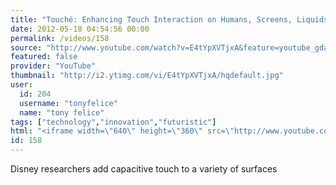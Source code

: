 ```yaml
---
title: "Touché: Enhancing Touch Interaction on Humans, Screens, Liquids, and Everyday Objects"
date: 2012-05-18 04:54:56 00:00
permalink: /videos/158
source: "http://www.youtube.com/watch?v=E4tYpXVTjxA&feature=youtube_gdata_player"
featured: false
provider: "YouTube"
thumbnail: "http://i2.ytimg.com/vi/E4tYpXVTjxA/hqdefault.jpg"
user:
  id: 204
  username: "tonyfelice"
  name: "tony felice"
tags: ["technology","innovation","futuristic"]
html: "<iframe width=\"640\" height=\"360\" src=\"http://www.youtube.com/embed/E4tYpXVTjxA?wmode=transparent&fs=1&feature=oembed\" frameborder=\"0\" allowfullscreen></iframe>"
id: 158
---
```


Disney researchers add capacitive touch to a variety of surfaces